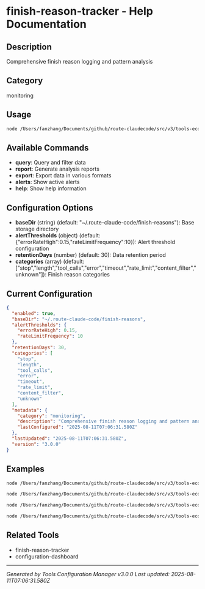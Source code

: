 # finish-reason-tracker - Help Documentation

## Description
Comprehensive finish reason logging and pattern analysis

## Category
monitoring

## Usage
```bash
node /Users/fanzhang/Documents/github/route-claudecode/src/v3/tools-ecosystem/finish-reason/finish-reason-tracker.js [command] [options]
```

## Available Commands
- **query**: Query and filter data
- **report**: Generate analysis reports
- **export**: Export data in various formats
- **alerts**: Show active alerts
- **help**: Show help information

## Configuration Options
- **baseDir** (string) (default: "~/.route-claude-code/finish-reasons"): Base storage directory
- **alertThresholds** (object) (default: {"errorRateHigh":0.15,"rateLimitFrequency":10}): Alert threshold configuration
- **retentionDays** (number) (default: 30): Data retention period
- **categories** (array) (default: ["stop","length","tool_calls","error","timeout","rate_limit","content_filter","unknown"]): Finish reason categories

## Current Configuration
```json
{
  "enabled": true,
  "baseDir": "~/.route-claude-code/finish-reasons",
  "alertThresholds": {
    "errorRateHigh": 0.15,
    "rateLimitFrequency": 10
  },
  "retentionDays": 30,
  "categories": [
    "stop",
    "length",
    "tool_calls",
    "error",
    "timeout",
    "rate_limit",
    "content_filter",
    "unknown"
  ],
  "metadata": {
    "category": "monitoring",
    "description": "Comprehensive finish reason logging and pattern analysis",
    "lastConfigured": "2025-08-11T07:06:31.580Z"
  },
  "lastUpdated": "2025-08-11T07:06:31.580Z",
  "version": "3.0.0"
}
```

## Examples
```bash
node /Users/fanzhang/Documents/github/route-claudecode/src/v3/tools-ecosystem/finish-reason/finish-reason-tracker.js query --provider anthropic --hours 24
```

```bash
node /Users/fanzhang/Documents/github/route-claudecode/src/v3/tools-ecosystem/finish-reason/finish-reason-tracker.js report --hours 12
```

```bash
node /Users/fanzhang/Documents/github/route-claudecode/src/v3/tools-ecosystem/finish-reason/finish-reason-tracker.js export --format csv --provider openai
```

```bash
node /Users/fanzhang/Documents/github/route-claudecode/src/v3/tools-ecosystem/finish-reason/finish-reason-tracker.js alerts
```

## Related Tools
- finish-reason-tracker
- configuration-dashboard

---
*Generated by Tools Configuration Manager v3.0.0*
*Last updated: 2025-08-11T07:06:31.580Z*
